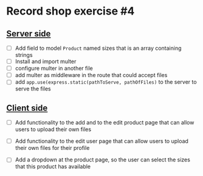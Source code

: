 # Record shop exercise #4

## <ins>Server side</ins>

- [ ] Add field to model `Product` named sizes that is an array containing strings 
- [ ] Install and import multer
- [ ] configure multer in another file 
- [ ] add multer as middleware in the route that could accept files
- [ ] add `app.use(express.static(pathToServe, pathOfFiles)` to the server to serve the files

## <ins>Client side</ins>

- [ ] Add functionality to the add and to the edit product page that can allow users to upload their own files
- [ ] Add functionality to the edit user page that can allow users to upload their own files for their profile
- [ ] Add a dropdown at the product page, so the user can select the sizes that this product has available

  